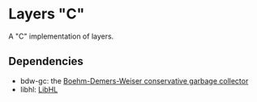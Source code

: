 # Layers "C"

A "C" implementation of layers.

## Dependencies

* bdw-gc: the [Boehm-Demers-Weiser conservative garbage
  collector](http://www.hboehm.info/gc/)
* libhl: [LibHL](https://github.com/xant/libhl)
